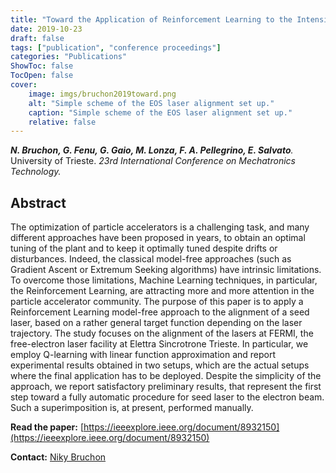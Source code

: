 ```yaml
---
title: "Toward the Application of Reinforcement Learning to the Intensity Control of a Seeded Free-Electron Laser"
date: 2019-10-23
draft: false
tags: ["publication", "conference proceedings"]
categories: "Publications"
ShowToc: false
TocOpen: false
cover:
    image: imgs/bruchon2019toward.png
    alt: "Simple scheme of the EOS laser alignment set up."
    caption: "Simple scheme of the EOS laser alignment set up."
    relative: false
---
```


_**N. Bruchon, G. Fenu, G. Gaio, M. Lonza, F. A. Pellegrino, E. Salvato**._ University of Trieste. _23rd International Conference on Mechatronics Technology._

## Abstract

The optimization of particle accelerators is a challenging task, and many different approaches have been proposed in years, to obtain an optimal tuning of the plant and to keep it optimally tuned despite drifts or disturbances. Indeed, the classical model-free approaches (such as Gradient Ascent or Extremum Seeking algorithms) have intrinsic limitations. To overcome those limitations, Machine Learning techniques, in particular, the Reinforcement Learning, are attracting more and more attention in the particle accelerator community. The purpose of this paper is to apply a Reinforcement Learning model-free approach to the alignment of a seed laser, based on a rather general target function depending on the laser trajectory. The study focuses on the alignment of the lasers at FERMI, the free-electron laser facility at Elettra Sincrotrone Trieste. In particular, we employ Q-learning with linear function approximation and report experimental results obtained in two setups, which are the actual setups where the final application has to be deployed. Despite the simplicity of the approach, we report satisfactory preliminary results, that represent the first step toward a fully automatic procedure for seed laser to the electron beam. Such a superimposition is, at present, performed manually.

**Read the paper:** [https://ieeexplore.ieee.org/document/8932150](https://ieeexplore.ieee.org/document/8932150)

**Contact:** [Niky Bruchon](mailto:niky.bruchon@cern.ch)
